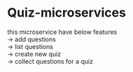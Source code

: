 # Quiz-microservices 

this microservice have below features <br>
-> add questions <br>
-> list questions <br>
-> create new quiz <br>
-> collect questions for a quiz <br> 
